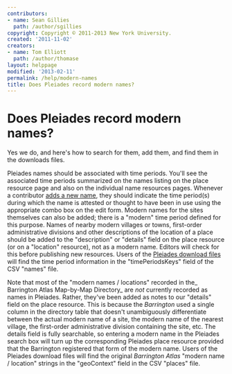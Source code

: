 ```yaml
---
contributors:
- name: Sean Gillies
  path: /author/sgillies
copyright: Copyright © 2011-2013 New York University.
created: '2011-11-02'
creators:
- name: Tom Elliott
  path: /author/thomase
layout: helppage
modified: '2013-02-11'
permalink: /help/modern-names
title: Does Pleiades record modern names?
---
```


#  Does Pleiades record modern names?

Yes we do, and here's how to search for them, add them, and find them in the
downloads files.

Pleiades names should be associated with time periods. You'll see the
associated time periods summarized on the names listing on the place resource
page and also on the individual name resources pages. Whenever a contributor
[adds a new name](../docs/getting-started#adding-a-new-modern "Getting
Started" ), they should indicate the time period(s) during which the name is
attested or thought to have been in use using the appropriate combo box on the
edit form. Modern names for the sites themselves can also be added; there is a
"modern" time period defined for this purpose. Names of nearby modern villages
or towns, first-order administrative divisions and other descriptions of the
location of a place should be added to the "description" or "details" field on
the place resource (or on a "location" resource), not as a modern name.
Editors will check for this before publishing new resources. Users of the
[Pleiades download files](../downloads "Data for download" ) will find the
time period information in the "timePeriodsKeys" field of the CSV "names"
file.

Note that most of the "modern names / locations" recorded in the_ Barrington
Atlas Map-by-Map Directory_ are *not* currently recorded as names in Pleiades.
Rather, they've been added as notes to our "details" field on the place
resource. This is because the _Barrington_ used a single column in the
directory table that doesn't unambiguously differentiate between the actual
modern name of a site, the modern name of the nearest village, the first-order
administrative division containing the site, etc. The details field is fully
searchable, so entering a modern name in the Pleiades search box will turn up
the corresponding Pleiades place resource provided that the Barrington
registered that form of the modern name. Users of the Pleiades download files
will find the original _Barrington Atlas_ "modern name / location" strings in
the "geoContext" field in the CSV "places" file.
